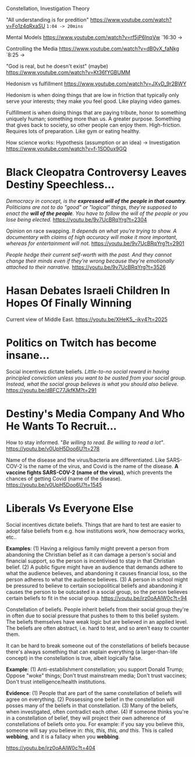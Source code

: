 
Constellation, Investigation Theory

"All understanding is for predition"
https://www.youtube.com/watch?v=Fo1z4qRxaSU `1:04 -> 20mins`

Mental Models
https://www.youtube.com/watch?v=rf5jP6lnqVw `16:30 ->

Controlling the Media 
https://www.youtube.com/watch?v=dB0vX_faNkg `8:25 ->


"God is real, but he doesn't exist" (maybe)
https://www.youtube.com/watch?v=Kt36fYGBUMM

Hedonism vs fulfillment
https://www.youtube.com/watch?v=JXvD_9r2BWY

Hedonism is when doing things that are low in friction that typically only serve your interests; they make you feel good. Like playing video games.

Fulfillment is when doing things that are paying tribute, honor to something uniquely human; something more than us. A greater purpose. Something that gives back to society, so other people can enjoy them. High-friction. Requires lots of preparation. Like gym or eating healthy.


How science works:
Hypothesis (assumption or an idea) -> Investigation
https://www.youtube.com/watch?v=f-1SO0ux9GQ


# Black Cleopatra Controversy Leaves Destiny Speechless...


*Democracy in concept, is the **expressed will of the people in that country**. Politicians are not to do "good" or "logical" things, they're supposed to enact the **will of the people**. You have to follow the will of the people or you lose being elected.*
https://youtu.be/9v7UcBRqYrg?t=2304

Opinion on race swapping. *It depends on what you're trying to show. A documentary with claims of high accuracy will make it more important, whereas for entertainment will not.*
https://youtu.be/9v7UcBRqYrg?t=2901

*People hedge their current self-worth with the past. And they cannot change their minds even if they're wrong because they're emotionally attached to their narrative.*
https://youtu.be/9v7UcBRqYrg?t=3526


# Hasan Debates Israeli Children In Hopes Of Finally Winning

Current view of Middle East.
https://youtu.be/XHeK5_-iky4?t=2025


# Politics on Twitch has become insane...


Social incentives dictate beliefs. *Little-to-no social reward in having principled conviction unless you want to be ousted from your social group. Instead, what the social group believes is what you should also believe.*
https://youtu.be/dBFC77JkfKM?t=291


# Destiny's Media Company And Who He Wants To Recruit...

How to stay informed. "*Be willing to read. Be willing to read a lot"*. 
https://youtu.be/v0UpH5Doo6U?t=278

Name of the disease and the virus/bacteria are differentiated. Like SARS-COV-2 is the name of the virus, and Covid is the name of the disease. **A vaccine fights SARS-COV-2 (name of the virus)**, which prevents the chances of getting Covid (name of the disease).
https://youtu.be/v0UpH5Doo6U?t=1545


# Liberals Vs Everyone Else

Social incentives dictate beliefs. Things that are hard to test are easier to adopt false beliefs from e.g. how institutions work, how democracy works, etc.. 

**Examples**: (1) Having a religious family might prevent a person from abandoning the Christian belief as it can damage a person's social and financial support, so the person is incentivised to stay in that Christian belief. (2) A public figure might have an audience that demands adhere to what the audience believes, and abandoning it causes financial loss, so the person adheres to what the audience believes. (3) A person in school might be pressured to believe to certain sociopolitical beliefs and abandoning it causes the person to be outcasted in a social group, so the person believes certain beliefs to fit in the social group. 
https://youtu.be/irz0oAAlW0c?t=94

Constellation of beliefs. People inherit beliefs from their social group they're in often due to social pressure that pushes to them to this belief system. The beliefs themselves have weak logic but are believed in an applied level. The beliefs are often abstract, i.e. hard to test, and so aren't easy to counter them. 


It can be hard to break someone out of the constellations of beliefs because there's always something that can explain everything (a larger-than-life concept) in the constellation is true, albeit logically false.

**Example**: (1) Anti-establishment constellation; you support Donald Trump; Oppose "woke" things; Don't trust mainstream media; Don't trust vaccines; Don't trust intelligence/health institutions. 

**Evidence**: (1) People that are part of the same constellation of beliefs will agree on everything. (2) Possessing one belief in the constellation will posses many of the beliefs in that constellation. (3) Many of the beliefs, when investigated, often contradict each other. (4) If someone thinks you're in a constellation of belief, they will project their own adherence of constellations of beliefs onto you. For example: if you say you believe *this*, someone will say you believe in: *this, this, this, and this*. This is called **webbing**, and it is a fallacy when you **webbing**. 


https://youtu.be/irz0oAAlW0c?t=404

